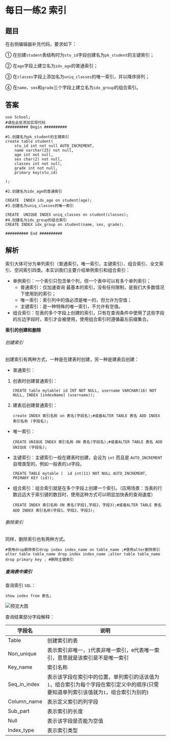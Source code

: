 # 每日一练2 索引

## 题目

在右侧编辑器补充代码，要求如下：

① 在创建`student`表结构时为`stu_id`字段创建名为`pk_student`的主键索引；

② 在`age`字段上建立名为`idx_age`的普通索引；

③ 在`classes`字段上添加名为`uniq_classes`的唯一索引，并以降序排列；

④ 在`name`、`sex`和`grade`三个字段上建立名为`idx_group`的组合索引。



## 答案

```
use School;
#请在此处添加实现代码
########## Begin ##########

#1.创建名为pk_student的主键索引
create table student(
    stu_id int not null AUTO_INCREMENT,
    name varchar(25) not null,
    age int not null,
    sex char(2) not null,
    classes int not null,
    grade int not null,
    primary key(stu_id)
    
);

#2.创建名为idx_age的普通索引

CREATE  INDEX idx_age on student(age);
#3.创建名为uniq_classes的唯一索引

CREATE  UNIQUE INDEX uniq_classes on student(classes);
#4.创建名为idx_group的组合索引
CREATE INDEX idx_group on student(name, sex, grade);

########## End ##########
```



## 解析

索引大体可分为单列索引（普通索引，唯一索引，主键索引）、组合索引、全文索引、空间索引四类。本实训我们主要介绍单例索引和组合索引：

- 单例索引：一个索引只包含单个列，但一个表中可以有多个单列索引；
  - 普通索引：仅加速查询 最基本的索引，没有任何限制，是我们大多数情况下使用到的索引；
  - 唯一索引：索引列中的值必须是唯一的，但允许为空值；
  - 主键索引：是一种特殊的唯一索引，不允许有空值。
- 组合索引：在表的多个字段上创建的索引，只有在查询条件中使用了这些字段的左边字段时，索引才会被使用，使用组合索引时遵循最左前缀集合。



**索引的创建和删除**

###### 创建索引

创建索引有两种方式，一种是在建表时创建，另一种是建表后创建：

- 普通索引：

1. 创表时创建普通索引：

   ```
   CREATE table mytable( id INT NOT NULL, username VARCHAR(16) NOT NULL, INDEX [indexName] (username));
   ```

2. 建表后创建普通索引：

   ```
   create INDEX 索引名称 on 表名(字段名);#或者ALTER TABLE 表名 ADD INDEX 索引名称 (字段名);
   ```

- 唯一索引：

  ```
  CREATE UNIQUE INDEX 索引名称 ON 表名(字段名);#或者ALTER TABLE 表名 ADD UNIQUE (字段名);
  ```

- 主键索引：主键索引一般在建表时创建，会设为 `int` 而且是 `AUTO_INCREMENT`自增类型的，例如一般表的`id`字段。

  ```
  CREATE TABLE mytable (  id int(11) NOT NULL AUTO_INCREMENT,  PRIMARY KEY (id));
  ```

- 组合索引：组合索引就是在多个字段上创建一个索引。（应用场景：当表的行数远远大于索引键的数目时，使用这种方式可以明显加快表的查询速度）

  ```
  CREATE INDEX 索引名称 ON 表名(字段1,字段2，字段3);#或者ALTER TABLE 表名 ADD INDEX 索引名称(字段1，字段2，字段3);
  ```

###### 删除索引

同样，删除索引也有两种方式。

```
#使用drop删除索引drop index index_name on table_name ;#使用alter删除索引alter table table_name drop index index_name ;alter table table_name drop primary key ; #删除主键索引
```

##### 查询表中索引

查询索引 `SQL`：

```
show index from 表名;
```

![预览大图](https://www.educoder.net/api/attachments/363252)

查询结果部分字段解释：

| 字段名       | 说明                                                         |
| ------------ | ------------------------------------------------------------ |
| Table        | 创建索引的表                                                 |
| Non_unique   | 表示索引非唯一，`1`代表非唯一索引，`0`代表唯一索引，意思就是该索引是不是唯一索引 |
| Key_name     | 索引名称                                                     |
| Seq_in_index | 表示该字段在索引中的位置，单列索引的话该值为`1`，组合索引为每个字段在索引定义中的顺序(只需要知道单列索引该值就为`1`，组合索引为别的) |
| Column_name  | 表示定义索引的列字段                                         |
| Sub_part     | 表示索引的长度                                               |
| Null         | 表示该字段是否能为空值                                       |
| Index_type   | 表示索引类型                                                 |

